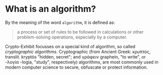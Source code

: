 # What is an algorithm?

By the meaning of the word `algorithm`, it is defined as:

> a process or set of rules to be followed in calculations or other problem-solving operations, especially by a computer.

Crypto-Exhibit focusses on a special kind of algorithm, so called *cryptographic algorithms*. Cryptographic (from Ancient Greek: κρυπτός, translit. kryptós "hidden, secret"; and γράφειν graphein, "to write", or -λογία -logia, "study", respectively) algorithms, are most commonly used in modern computer science to secure, obfuscate or protect information.